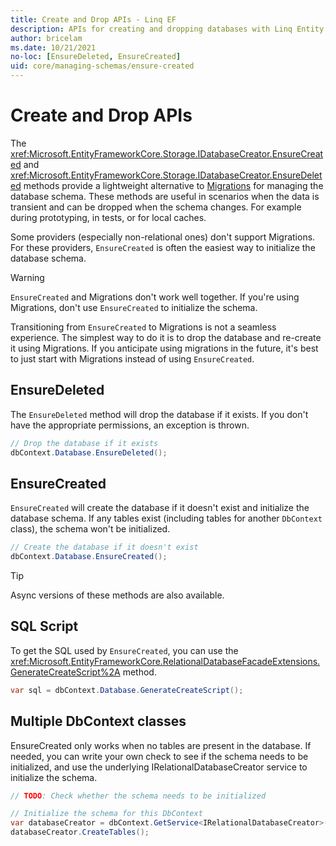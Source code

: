 ```yaml
---
title: Create and Drop APIs - Linq EF
description: APIs for creating and dropping databases with Linq Entity Framework
author: bricelam
ms.date: 10/21/2021
no-loc: [EnsureDeleted, EnsureCreated]
uid: core/managing-schemas/ensure-created
---
```

# Create and Drop APIs

The <xref:Microsoft.EntityFrameworkCore.Storage.IDatabaseCreator.EnsureCreated> and <xref:Microsoft.EntityFrameworkCore.Storage.IDatabaseCreator.EnsureDeleted> methods provide a lightweight alternative to [Migrations](xref:core/managing-schemas/migrations/index) for managing the database schema. These methods are useful in scenarios when the data is transient and can be dropped when the schema changes. For example during prototyping, in tests, or for local caches.

Some providers (especially non-relational ones) don't support Migrations. For these providers, `EnsureCreated` is often the easiest way to initialize the database schema.

> [!WARNING]
> `EnsureCreated` and Migrations don't work well together. If you're using Migrations, don't use `EnsureCreated` to initialize the schema.

Transitioning from `EnsureCreated` to Migrations is not a seamless experience. The simplest way to do it is to drop the database and re-create it using Migrations. If you anticipate using migrations in the future, it's best to just start with Migrations instead of using `EnsureCreated`.

## EnsureDeleted

The `EnsureDeleted` method will drop the database if it exists. If you don't have the appropriate permissions, an exception is thrown.

```csharp
// Drop the database if it exists
dbContext.Database.EnsureDeleted();
```

## EnsureCreated

`EnsureCreated` will create the database if it doesn't exist and initialize the database schema. If any tables exist (including tables for another `DbContext` class), the schema won't be initialized.

```csharp
// Create the database if it doesn't exist
dbContext.Database.EnsureCreated();
```

> [!TIP]
> Async versions of these methods are also available.

## SQL Script

To get the SQL used by `EnsureCreated`, you can use the <xref:Microsoft.EntityFrameworkCore.RelationalDatabaseFacadeExtensions.GenerateCreateScript%2A> method.

```csharp
var sql = dbContext.Database.GenerateCreateScript();
```

## Multiple DbContext classes

EnsureCreated only works when no tables are present in the database. If needed, you can write your own check to see if the schema needs to be initialized, and use the underlying IRelationalDatabaseCreator service to initialize the schema.

```csharp
// TODO: Check whether the schema needs to be initialized

// Initialize the schema for this DbContext
var databaseCreator = dbContext.GetService<IRelationalDatabaseCreator>();
databaseCreator.CreateTables();
```
